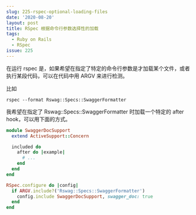 ```yaml
---
slug: 225-rspec-optional-loading-files
date: '2020-08-20'
layout: post
title: RSpec 根据命令行参数选择性的加载
tags:
  - Ruby on Rails
  - RSpec
issue: 225
---
```


在运行 rspec 是，如果希望在指定了特定的命令行参数是才加载某个文件，或者执行某段代码，可以在代码中用 ARGV 来进行检测。

比如

```
rspec --format Rswag::Specs::SwaggerFormatter
```

我希望在指定了 Rswag::Specs::SwaggerFormatter 时加载一个特定的 after hook，可以用下面的方式。

```ruby
module SwaggerDocSupport
  extend ActiveSupport::Concern

  included do
    after do |example|
      # ...
    end
  end
end

RSpec.configure do |config|
  if ARGV.include?('Rswag::Specs::SwaggerFormatter')
    config.include SwaggerDocSupport, swagger_doc: true
  end
end
```

